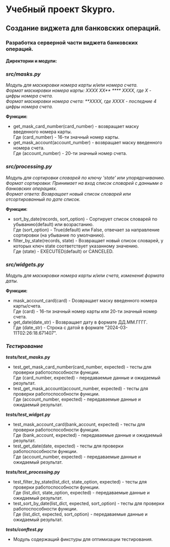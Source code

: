 # Учебный проект Skypro.

## Создание виджета для банковских операций.

### Разработка серверной части виджета банковских операций.

#### __Директории и модули:__

### ***__src/masks.py__***
_Модуль для маскировки номера карты и/или номера счета._\
_Формат маскировки номера карты: XXXX XX** **** XXXX, где X - цифры номера счета._\
_Формат маскировки номера счета: **XXXX, где XXXX - последние 4 цифры номера счета._

__Функции:__
* get_mask_card_number(card_number) - возвращает маску введенного номера карты.\
Где (card_number) - 16-ти значный номер карты.
* get_mask_account(account_number) - возвращает маску введенного номера счета.\
Где (account_number) - 20-ти значный номер счета.

### ***__src/processing.py__***
_Модуль для сортировки словарей по ключу 'state' или упорядочиванию._\
_Формат сортировки: Принимает на вход список словарей с данными о банковских операциях._\
_Формат ответа: Возвращает новый список словарей или отсортированный по дате список._

__Функции:__
* sort_by_date(records, sort_option) - Сортирует список словарей по убыванию(default) или возрастанию.\
Где (sort_option) - True(default) или False, отвечает за направление сортировки (на убывание по умолчанию).
* filter_by_state(records, state) - Возвращает новый список словарей, у которых ключ state соответствует указанному значению.\
Где (state) - EXECUTED(default) or CANCELED.

### ***__src/widgets.py__***
_Модуль для маскировки номера карты и/или счета, изменениt формата даты._

__Функции:__
* mask_account_card(card) - Dозвращает маску введенного номера карты/счета.\
Где (card) - 16-ти значный номер карты или 20-ти значный номер счета.
* get_date(date_str) - Возвращает дату в формате ДД.ММ.ГГГГ.\
Где (date_str) - Строка с датой в формате "2024-03-11T02:26:18.671407".

### ***__Тестирование__***
***tests/test_masks.py***
* test_get_mask_card_number(card_number, expected) - тесты для проверки работоспособности функции.\
Где (card_number, expected) - передаваемые данные и ожидаемый результат.
* test_get_mask_account(account_number, expected) - тесты для проверки работоспособности функции.\
Где (account_number, expected) - передаваемые данные и ожидаемый результат.

***tests/test_widget.py***
* test_mask_account_card(bank_account, expected) - тесты для проверки работоспособности функции.\
Где (bank_account, expected) - передаваемые данные и ожидаемый результат.
* test_get_date(date, expected) - тесты для проверки работоспособности функции.\
Где (account_number, expected) - передаваемые данные и ожидаемый результат.

***tests/test_processing.py***
* test_filter_by_state(list_dict, state_option, expected) - тесты для проверки работоспособности функции.\
Где (list_dict, state_option, expected) - передаваемые данные и ожидаемый результат.
* test_sort_by_date(list_dict, expected, sort_option) - тесты для проверки работоспособности функции.\
Где (list_dict, expected, sort_option) - передаваемые данные и ожидаемый результат.

***tests/conftest.py***
* Модуль содержащий фикстуры для оптимизации тестирования.
